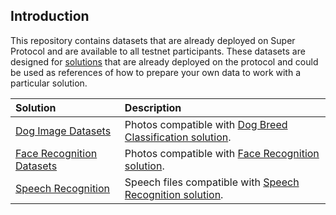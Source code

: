 ## Introduction

This repository contains datasets that are already deployed on Super Protocol and are available to all testnet participants. These datasets are designed for [solutions](https://github.com/Super-Protocol/solutions) that are already deployed on the protocol and could be used as references of how to prepare your own data to work with a particular solution.

|Solution|Description|
| :- | :- |
|[Dog Image Datasets](./Dog%20Image%20Datasets)|Photos compatible with [Dog Breed Classification solution](https://github.com/Super-Protocol/solutions/tree/main/Dog%20Breed%20Classification).|
|[Face Recognition Datasets](./Face%20Recognition%20Datasets)|Photos compatible with [Face Recognition solution](https://github.com/Super-Protocol/solutions/tree/main/Face%20Recognition).|
|[Speech Recognition](./Speech%20Recognition)|Speech files compatible with [Speech Recognition solution](https://github.com/Super-Protocol/solutions/tree/main/Speech%20Recognition).|